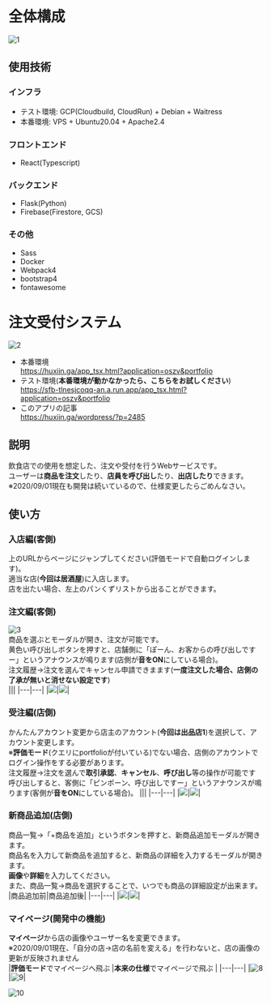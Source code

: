 # 全体構成  
![1](https://github.com/jSm449g4d/PF_apps/blob/master/assets/sikumi.png)  
## 使用技術   
### インフラ  
- テスト環境: GCP(Cloudbuild, CloudRun) + Debian + Waitress  
- 本番環境: VPS + Ubuntu20.04 + Apache2.4  
### フロントエンド  
- React(Typescript)  
### バックエンド  
- Flask(Python)
- Firebase(Firestore, GCS)
### その他  
- Sass
- Docker
- Webpack4
- bootstrap4
- fontawesome

# 注文受付システム  
![2](https://github.com/jSm449g4d/PF_apps/blob/master/assets/oszv_front.png)  
- 本番環境   
https://huxiin.ga/app_tsx.html?application=oszv&portfolio  
- テスト環境(**本番環境が動かなかったら、こちらをお試しください**)  
https://sfb-tlnesjcoqq-an.a.run.app/app_tsx.html?application=oszv&portfolio  
- このアプリの記事  
https://huxiin.ga/wordpress/?p=2485  
## 説明  
飲食店での使用を想定した、注文や受付を行うWebサービスです。  
ユーザーは**商品を注文**したり、**店員を呼び出し**たり、**出店したり**できます。  
※2020/09/01現在も開発は続いているので、仕様変更したらごめんなさい。  
## 使い方  
### 入店編(客側)  
上のURLからページにジャンプしてください(評価モードで自動ログインします)。  
適当な店(**今回は居酒屋**)に入店します。  
店を出たい場合、左上のパンくずリストから出ることができます。  
### 注文編(客側)  
![3](https://github.com/jSm449g4d/PF_apps/blob/master/assets/oszv_inned.png)  
商品を選ぶとモーダルが開き、注文が可能です。  
黄色い呼び出しボタンを押すと、店舗側に「ぽーん、お客からの呼び出しですー」というアナウンスが鳴ります(店側が**音をON**にしている場合)。  
注文履歴→注文を選んでキャンセル申請できまます(**一度注文した場合、店側の了承が無いと消せない設定です**)  
|||
|---|---|
|![](https://github.com/jSm449g4d/PF_apps/blob/master/assets/oszv_orderingselect.png)|![](https://github.com/jSm449g4d/PF_apps/blob/master/assets/oszv_ordering.png)|

### 受注編(店側)  
かんたんアカウント変更から店主のアカウント(**今回は出品店1**)を選択して、アカウント変更します。  
※**評価モード**(クエリにportfolioが付いている)でない場合、店側のアカウントでログイン操作をする必要があります。  
注文履歴→注文を選んで**取引承認**、**キャンセル**、**呼び出し**等の操作が可能です  
呼び出しすると、客側に「ピンポーン、呼び出しですー」というアナウンスが鳴ります(客側が**音をON**にしている場合)。 
|||
|---|---|
|![](https://github.com/jSm449g4d/PF_apps/blob/master/assets/oszv_orderedselect.png)|![](https://github.com/jSm449g4d/PF_apps/blob/master/assets/oszv_ordered.png)|

### 新商品追加(店側)  
商品一覧→「+商品を追加」というボタンを押すと、新商品追加モーダルが開きます。  
商品名を入力して新商品を追加すると、新商品の詳細を入力するモーダルが開きます。  
**画像**や**詳細**を入力してください。  
また、商品一覧→商品を選択することで、いつでも商品の詳細設定が出来ます。  
|商品追加前|商品追加後|
|---|---|
|![](https://github.com/jSm449g4d/PF_apps/blob/master/assets/oszv_willadditem.png)|![](https://github.com/jSm449g4d/PF_apps/blob/master/assets/oszv_additem.png)|

### マイページ(開発中の機能)  
**マイページ**から店の画像やユーザー名を変更できます。  
※2020/09/01現在、「自分の店→店の名前を変える」を行わないと、店の画像の更新が反映されません  
|**評価モード**でマイページへ飛ぶ  |**本来の仕様**でマイページで飛ぶ |
|---|---|
|![8](https://github.com/jSm449g4d/PF_apps/blob/master/assets/oszv_maiA.png)|![9](https://github.com/jSm449g4d/PF_apps/blob/master/assets/oszv_maiB.png)|

![10](https://github.com/jSm449g4d/PF_apps/blob/master/assets/oszv_maiDa.png)  
